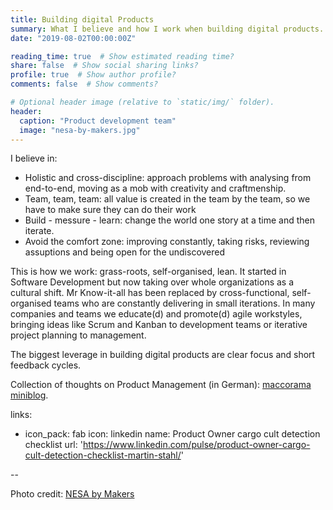 ```yaml
---
title: Building digital Products
summary: What I believe and how I work when building digital products.
date: "2019-08-02T00:00:00Z"

reading_time: true  # Show estimated reading time?
share: false  # Show social sharing links?
profile: true  # Show author profile?
comments: false  # Show comments?

# Optional header image (relative to `static/img/` folder).
header:
  caption: "Product development team"
  image: "nesa-by-makers.jpg"
---
```

I believe in:

* Holistic and cross-discipline: approach problems with analysing from end-to-end, moving as a mob with creativity and craftmenship. 
* Team, team, team: all value is created in the team by the team, so we have to make sure they can do their work
* Build - messure - learn: change the world one story at a time and then iterate.
* Avoid the comfort zone: improving constantly, taking risks, reviewing assuptions and being open for the undiscovered

This is how we work: grass-roots, self-organised, lean. It started in Software Development but now taking over whole organizations as a cultural shift. Mr Know-it-all has been replaced by cross-functional, self-organised teams who are constantly delivering in small iterations. In many companies and teams we educate(d) and promote(d) agile workstyles, bringing ideas like Scrum and Kanban to development teams or iterative project planning to management.

The biggest leverage in building digital products are clear focus and short feedback cycles.

Collection of thoughts on Product Management (in German): [maccorama miniblog](https://mflx.eu/).

links:
  - icon_pack: fab
    icon: linkedin
    name: Product Owner cargo cult detection checklist
    url: 'https://www.linkedin.com/pulse/product-owner-cargo-cult-detection-checklist-martin-stahl/'

--

Photo credit: [NESA by Makers](https://unsplash.com/@nesabymakers)



